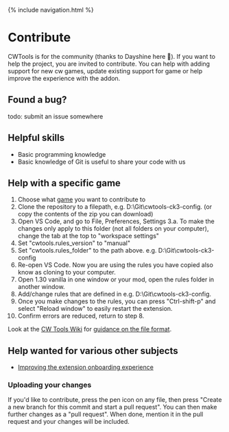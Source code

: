 {% include navigation.html %}

# Contribute

CWTools is for the community (thanks to Dayshine here 🙂). If you want to help the project, you are invited to contribute. You can help with adding support for new cw games, update existing support for game or help improve the experience with the addon.

## Found a bug?
todo: submit an issue somewhere

## Helpful skills
* Basic programming knowledge
* Basic knowledge of Git is useful to share your code with us

## Help with a specific game

1. Choose what [game](./projects) you want to contribute to
2. Clone the repository to a filepath, e.g. D:\Git\cwtools-ck3-config. (or copy the contents of the zip you can download)
3. Open VS Code, and go to File, Preferences, Settings
3.a. To make the changes only apply to this folder (not all folders on your computer), change the tab at the top to "workspace settings"
4. Set "cwtools.rules_version" to "manual"
5. Set "cwtools.rules_folder" to the path above. e.g. D:\Git\cwtools-ck3-config
6. Re-open VS Code. Now you are using the rules you have copied also know as cloning to your computer.
7. Open 1.30 vanilla in one window or your mod, open the rules folder in another window.
8. Add/change rules that are defined in e.g. D:\Git\cwtools-ck3-config.
9. Once you make changes to the rules, you can press "Ctrl-shift-p" and select "Reload window" to easily restart the extension.
10. Confirm errors are reduced, return to step 8.

Look at the [CW Tools Wiki](https://github.com/cwtools/cwtools/wiki) for [guidance on the file format](https://github.com/tboby/cwtools/wiki/.cwt-config-file-guidance).

## Help wanted for various other subjects

* [Improving the extension onboarding experience](https://github.com/cwtools/cwtools-vscode/issues/36)

### Uploading your changes
If you'd like to contribute, press the pen icon on any file, then press "Create a new branch for this commit and start a pull request". You can then make further changes as a "pull request". When done, mention it in the pull request and your changes will be included.